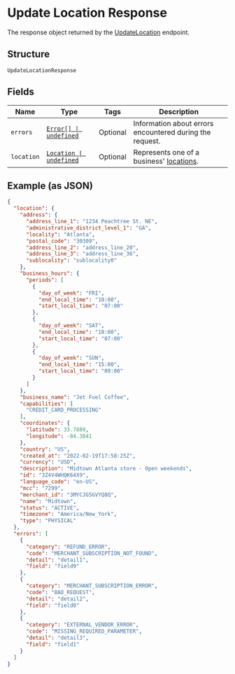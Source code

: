 
# Update Location Response

The response object returned by the [UpdateLocation](../../doc/api/locations.md#update-location) endpoint.

## Structure

`UpdateLocationResponse`

## Fields

| Name | Type | Tags | Description |
|  --- | --- | --- | --- |
| `errors` | [`Error[] \| undefined`](../../doc/models/error.md) | Optional | Information about errors encountered during the request. |
| `location` | [`Location \| undefined`](../../doc/models/location.md) | Optional | Represents one of a business' [locations](https://developer.squareup.com/docs/locations-api). |

## Example (as JSON)

```json
{
  "location": {
    "address": {
      "address_line_1": "1234 Peachtree St. NE",
      "administrative_district_level_1": "GA",
      "locality": "Atlanta",
      "postal_code": "30309",
      "address_line_2": "address_line_20",
      "address_line_3": "address_line_36",
      "sublocality": "sublocality0"
    },
    "business_hours": {
      "periods": [
        {
          "day_of_week": "FRI",
          "end_local_time": "18:00",
          "start_local_time": "07:00"
        },
        {
          "day_of_week": "SAT",
          "end_local_time": "18:00",
          "start_local_time": "07:00"
        },
        {
          "day_of_week": "SUN",
          "end_local_time": "15:00",
          "start_local_time": "09:00"
        }
      ]
    },
    "business_name": "Jet Fuel Coffee",
    "capabilities": [
      "CREDIT_CARD_PROCESSING"
    ],
    "coordinates": {
      "latitude": 33.7889,
      "longitude": -84.3841
    },
    "country": "US",
    "created_at": "2022-02-19T17:58:25Z",
    "currency": "USD",
    "description": "Midtown Atlanta store - Open weekends",
    "id": "3Z4V4WHQK64X9",
    "language_code": "en-US",
    "mcc": "7299",
    "merchant_id": "3MYCJG5GVYQ8Q",
    "name": "Midtown",
    "status": "ACTIVE",
    "timezone": "America/New_York",
    "type": "PHYSICAL"
  },
  "errors": [
    {
      "category": "REFUND_ERROR",
      "code": "MERCHANT_SUBSCRIPTION_NOT_FOUND",
      "detail": "detail1",
      "field": "field9"
    },
    {
      "category": "MERCHANT_SUBSCRIPTION_ERROR",
      "code": "BAD_REQUEST",
      "detail": "detail2",
      "field": "field0"
    },
    {
      "category": "EXTERNAL_VENDOR_ERROR",
      "code": "MISSING_REQUIRED_PARAMETER",
      "detail": "detail3",
      "field": "field1"
    }
  ]
}
```

